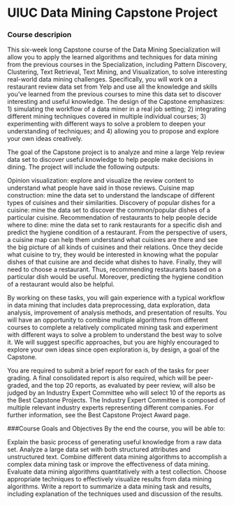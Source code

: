 # UIUC Data Mining Capstone Project

### Course descripion


This six-week long Capstone course of the Data Mining Specialization will allow you to apply the learned algorithms and techniques for data mining from the previous courses in the Specialization, including Pattern Discovery, Clustering, Text Retrieval, Text Mining, and Visualization, to solve interesting real-world data mining challenges. Specifically, you will work on a restaurant review data set from Yelp and use all the knowledge and skills you’ve learned from the previous courses to mine this data set to discover interesting and useful knowledge. The design of the Capstone emphasizes: 1) simulating the workflow of a data miner in a real job setting; 2) integrating different mining techniques covered in multiple individual courses; 3) experimenting with different ways to solve a problem to deepen your understanding of techniques; and 4) allowing you to propose and explore your own ideas creatively.

The goal of the Capstone project is to analyze and mine a large Yelp review data set to discover useful knowledge to help people make decisions in dining. The project will include the following outputs:

Opinion visualization: explore and visualize the review content to understand what people have said in those reviews.
Cuisine map construction: mine the data set to understand the landscape of different types of cuisines and their similarities.
Discovery of popular dishes for a cuisine: mine the data set to discover the common/popular dishes of a particular cuisine.
Recommendation of restaurants to help people decide where to dine: mine the data set to rank restaurants for a specific dish and predict the hygiene condition of a restaurant.
From the perspective of users, a cuisine map can help them understand what cuisines are there and see the big picture of all kinds of cuisines and their relations. Once they decide what cuisine to try, they would be interested in knowing what the popular dishes of that cuisine are and decide what dishes to have. Finally, they will need to choose a restaurant. Thus, recommending restaurants based on a particular dish would be useful. Moreover, predicting the hygiene condition of a restaurant would also be helpful.

By working on these tasks, you will gain experience with a typical workflow in data mining that includes data preprocessing, data exploration, data analysis, improvement of analysis methods, and presentation of results. You will have an opportunity to combine multiple algorithms from different courses to complete a relatively complicated mining task and experiment with different ways to solve a problem to understand the best way to solve it. We will suggest specific approaches, but you are highly encouraged to explore your own ideas since open exploration is, by design, a goal of the Capstone.

You are required to submit a brief report for each of the tasks for peer grading. A final consolidated report is also required, which will be peer-graded, and the top 20 reports, as evaluated by peer review, will also be judged by an Industry Expert Committee who will select 10 of the reports as the Best Capstone Projects. The Industry Expert Committee is composed of multiple relevant industry experts representing different companies. For further information, see the Best Capstone Project Award page.

###Course Goals and Objectives
By the end the course, you will be able to:

Explain the basic process of generating useful knowledge from a raw data set.
Analyze a large data set with both structured attributes and unstructured text.
Combine different data mining algorithms to accomplish a complex data mining task or improve the effectiveness of data mining.
Evaluate data mining algorithms quantitatively with a test collection.
Choose appropriate techniques to effectively visualize results from data mining algorithms.
Write a report to summarize a data mining task and results, including explanation of the techniques used and discussion of the results.
